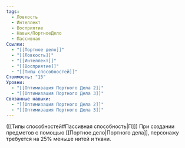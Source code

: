 ```yaml
---
tags:
  - Ловкость
  - Интеллект
  - Восприятие
  - Навык/ПортноеДело
  - Пассивная
Ссылки:
  - "[[Портное дело]]"
  - "[[Ловкость]]"
  - "[[Интеллект]]"
  - "[[Восприятие]]"
  - "[[Типы способностей]]"
Стоимость: "15"
Уровни:
  - "[[Оптимизация Портного Дела 2]]"
  - "[[Оптимизация Портного Дела 3]]"
Связанные навыки:
  - "[[Оптимизация Портного Дела 2]]"
  - "[[Оптимизация Портного Дела 3]]"
---
```

([[Типы способностей#Пассивная способность|П]]) При создании предметов с помощью [[Портное дело|Портного дела]], персонажу требуется на 25% меньше нитей и ткани.